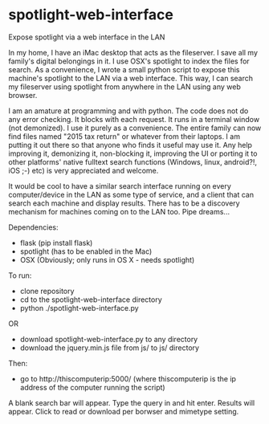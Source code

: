 # spotlight-web-interface
Expose spotlight via a web interface in the LAN

In my home, I have an iMac desktop that acts as the fileserver. I save all my family's digital 
belongings in it. I use OSX's spotlight to index the files for search. As a convenience, I wrote a small 
python script to expose this machine's spotlight to the LAN via a web interface. This way, I can 
search my fileserver using spotlight from anywhere in the LAN using any web browser.

I am an amature at programming and with python. The code does not do any error checking. It 
blocks with each request. It runs in a terminal window (not demonized). I use it purely as a convenience. 
The entire family can now find files named "2015 tax return" or whatever from their laptops. I am putting 
it out there so that anyone who finds it useful may use it. Any help improving it, demonizing it, non-blocking it, 
improving the UI or porting it to other platforms' native fulltext search functions (Windows, linux, android?!, iOS ;-) etc) 
is very appreciated and welcome.

It would be cool to have a similar search interface running on every computer/device in the LAN as some 
type of service, and a client that can search each machine and display results. There has to be a 
discovery mechanism for machines coming on to the LAN too. Pipe dreams...

Dependencies:
  - flask (pip install flask)
  - spotlight (has to be enabled in the Mac)
  - OSX (Obviously; only runs in OS X - needs spotlight)

To run:
  - clone repository
  - cd to the spotlight-web-interface directory
  - python ./spotlight-web-interface.py
  
  OR
  - download spotlight-web-interface.py to any directory 
  - download the jquery.min.js file from js/ to js/ directory

Then:
  - go to http://thiscomputerip:5000/ (where thiscomputerip is the ip address of the computer 
  running the script)
  
A blank search bar will appear. Type the query in and hit enter. Results will appear. Click to 
read or download per borwser and mimetype setting.

  
